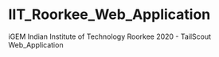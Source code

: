 # IIT_Roorkee_Web_Application
iGEM Indian Institute of Technology Roorkee 2020 - TailScout Web_Application
